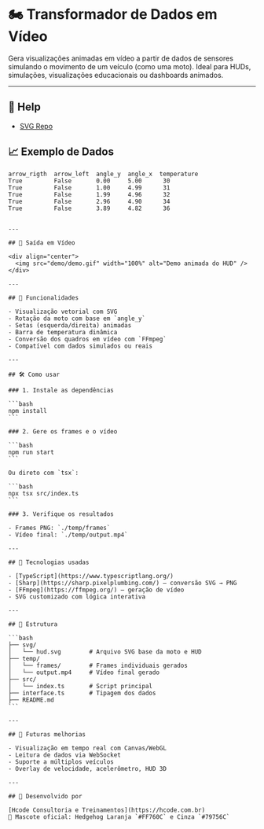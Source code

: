 # 🏍️ Transformador de Dados em Vídeo

Gera visualizações animadas em vídeo a partir de dados de sensores simulando o movimento de um veículo (como uma moto). Ideal para HUDs, simulações, visualizações educacionais ou dashboards animados.

---

## 🫳 Help

- [SVG Repo](https://www.svgrepo.com/)

## 📈 Exemplo de Dados

```plaintext
arrow_rigth  arrow_left  angle_y  angle_x  temperature
True         False       0.00     5.00      30
True         False       1.00     4.99      31
True         False       1.99     4.96      32
True         False       2.96     4.90      34
True         False       3.89     4.82      36
```

````

---

## 🎥 Saída em Vídeo

<div align="center">
  <img src="demo/demo.gif" width="100%" alt="Demo animada do HUD" />
</div>

---

## 🚀 Funcionalidades

- Visualização vetorial com SVG
- Rotação da moto com base em `angle_y`
- Setas (esquerda/direita) animadas
- Barra de temperatura dinâmica
- Conversão dos quadros em vídeo com `FFmpeg`
- Compatível com dados simulados ou reais

---

## 🛠️ Como usar

### 1. Instale as dependências

```bash
npm install
```

### 2. Gere os frames e o vídeo

```bash
npm run start
```

Ou direto com `tsx`:

```bash
npx tsx src/index.ts
```

### 3. Verifique os resultados

- Frames PNG: `./temp/frames`
- Vídeo final: `./temp/output.mp4`

---

## 🧰 Tecnologias usadas

- [TypeScript](https://www.typescriptlang.org/)
- [Sharp](https://sharp.pixelplumbing.com/) — conversão SVG → PNG
- [FFmpeg](https://ffmpeg.org/) — geração de vídeo
- SVG customizado com lógica interativa

---

## 📂 Estrutura

```bash
├── svg/
│   └── hud.svg        # Arquivo SVG base da moto e HUD
├── temp/
│   └── frames/        # Frames individuais gerados
│   └── output.mp4     # Vídeo final gerado
├── src/
│   └── index.ts       # Script principal
├── interface.ts       # Tipagem dos dados
├── README.md
```

---

## 🧪 Futuras melhorias

- Visualização em tempo real com Canvas/WebGL
- Leitura de dados via WebSocket
- Suporte a múltiplos veículos
- Overlay de velocidade, acelerômetro, HUD 3D

---

## 🧠 Desenvolvido por

[Hcode Consultoria e Treinamentos](https://hcode.com.br)
🐘 Mascote oficial: Hedgehog Laranja `#FF760C` e Cinza `#79756C`
````
